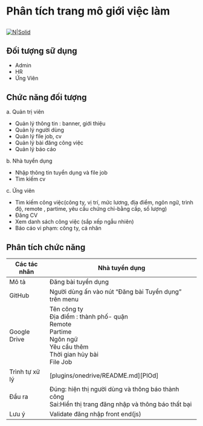 # Phân tích trang mô giới việc làm
##  

[![N|Solid](https://cldup.com/dTxpPi9lDf.thumb.png)](https://nodesource.com/products/nsolid)
## Đối tượng sữ dụng
- Admin
- HR
- Ứng Viên
## Chức năng đối tượng

a. Quản trị viên
- 	Quản lý thông tin : banner, giới thiệu
- 	Quản lý người dùng
-	Quản lý file job, cv
-   Quản lý bài đăng công việc
-   Quản lý báo cáo

b. Nhà tuyển dụng
-	Nhập thông tin tuyển dụng và file job
-	Tìm kiếm cv

c. Ứng viên
-	Tìm kiếm công việc(công ty, vị trí, mức lương, địa điểm, ngôn ngữ, trình độ, remote , partime, yêu cầu chứng chỉ-bằng cấp, số lượng)
-	Đăng CV
-	Xem danh sách công việc (sắp xếp ngẫu nhiên)
-	Báo cáo vi phạm: công ty, cá nhân

## Phân tích chức năng
| Các tác nhân | Nhà tuyển dụng |
| ------ | ------ |
| Mô tả | Đăng bài tuyển dụng |
| GitHub | Người dùng ấn vào nút “Đăng bài Tuyển dụng” trên menu |
| Google Drive | Tên công ty <br> Địa điểm : thành phố- quận<br>Remote<br>Partime<br>Ngôn ngữ<br>Yêu cầu thêm<br>Thời gian hủy bài<br>File Job|
| Trình tự xữ lý | [plugins/onedrive/README.md][PlOd] |
| Đầu ra | Đúng: hiện thị người dùng và thông báo thành công <br>Sai:Hiển thị trang đăng nhập và thông báo thất bại |
| Lưu ý | Validate đăng nhập front end(js) |
